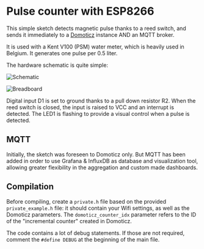 # Pulse counter with ESP8266 #

This simple sketch detects magnetic pulse thanks to a reed switch, and sends it immediately to a [Domoticz](http://domoticz.com/) instance AND an MQTT broker.

It is used with a Kent V100 (PSM) water meter, which is heavily used in Belgium.  It generates one pulse per 0.5 liter.

The hardware schematic is quite simple:

![Schematic](schematic/pulse_counter_ESP8266_schematic.png)

![Breadboard](schematic/pulse_counter_ESP8266_bb.png)


Digital input D1 is set to ground thanks to a pull down resistor R2.  When the reed switch is closed, the input is raised to VCC and an interrupt is detected.  The LED1 is flashing to provide a visual control when a pulse is detected.

## MQTT ##
Initially, the sketch was foreseen to Domoticz only.  But MQTT has been added in order to use Grafana & InfluxDB as database and visualization tool, allowing greater flexibility in the aggregation and custom made dashboards.


## Compilation ##

Before compiling, create a `private.h` file based on the provided `private_example.h` file: it should contain your Wifi settings, as well as the Domoticz parameters.  The `domoticz_counter_idx` parameter refers to the ID of the "incremental counter" created in Domoticz.

The code contains a lot of debug statements. If those are not required, comment the `#define DEBUG` at the beginning of the main file.
